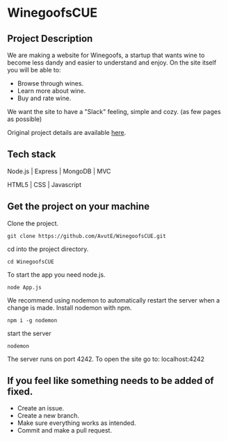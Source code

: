 # WinegoofsCUE

## Project Description
We are making a website for Winegoofs, a startup that wants wine to become less dandy and easier to understand and enjoy.
On the site itself you will be able to:
- Browse through wines.
- Learn more about wine.
- Buy and rate wine.


We want the site to have a "Slack" feeling, simple and cozy. (as few pages as possible)

Original project details are available [here](https://github.com/herkommer/TE4-w47-Project).

## Tech stack
Node.js | Express | MongoDB | MVC 

HTML5 | CSS | Javascript

## Get the project on your machine

Clone the project.

`git clone https://github.com/AvutE/WinegoofsCUE.git`

cd into the project directory.

`cd WinegoofsCUE`

To start the app you need node.js.

`node App.js`

We recommend using nodemon to automatically restart the server when a change is made.
Install nodemon with npm.

`npm i -g nodemon`

start the server

`nodemon`

The server runs on port 4242.
To open the site go to: localhost:4242

## If you feel like something needs to be added of fixed.
- Create an issue.
- Create a new branch.
- Make sure everything works as intended.
- Commit and make a pull request. 

